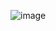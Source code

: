 ![image](https://github.com/Vikanong/cocos-sheep/assets/39288040/a7f7000f-ac14-4709-8c80-732c3728524d)
